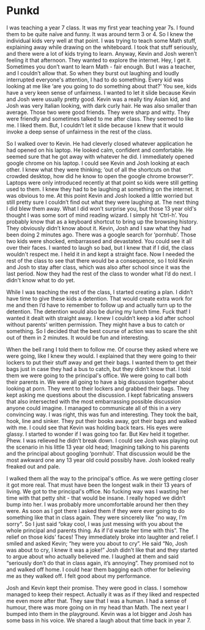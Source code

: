 # Punkd

I was teaching a year 7 class. It was my first year teaching year 7s. I found them to be quite naïve and funny. It was around term 3 or 4. So I knew the individual kids very well at that point. I was trying to teach some Math stuff, explaining away while drawing on the whiteboard. I took that stuff seriously, and there were a lot of kids trying to learn. Anyway, Kevin and Josh weren’t feeling it that afternoon. They wanted to explore the internet. Hey, I get it. Sometimes you don’t want to learn Math - fair enough. But I was a teacher, and I couldn’t allow that. So when they burst out laughing and loudly interrupted everyone's attention, I had to do something. Every kid was looking at me like ‘are you going to do something about that?’ You see, kids have a very keen sense of unfairness. I wanted to let it slide because Kevin and Josh were usually pretty good. Kevin was a really tiny Asian kid, and Josh was very Italian looking, with dark curly hair. He was also smaller than average. Those two were good friends. They were sharp and witty. They were friendly and sometimes talked to me after class. They seemed to like me. I liked them. But, I couldn’t let it slide because I knew that it would invoke a deep sense of unfairness in the rest of the class.

So I walked over to Kevin. He had cleverly closed whatever application he had opened on his laptop. He looked calm, confident and comfortable. He seemed sure that he got away with whatever he did. I immediately opened google chrome on his laptop. I could see Kevin and Josh looking at each other. I knew what they were thinking; ‘out of all the shortcuts on that crowded desktop, how did he know to open the google chrome browser?’. Laptops were only introduced recently at that point so kids were still getting used to them. I knew they had to be laughing at something on the internet. It was obvious to me. At this point Kevin and Josh looked a little worried but still pretty sure I couldn’t find out what they were laughing at. The next thing I did blew them away. What I did won’t surprise you, but those 13 year old's thought I was some sort of mind reading wizard. I simply hit ‘Ctrl-h’. You probably know that as a keyboard shortcut to bring up the browsing history. They obviously didn’t know about it. Kevin, Josh and I saw what they had been doing 2 minutes ago. There was a google search for ‘pornhub’. Those two kids were shocked, embarrassed and devastated. You could see it all over their faces. I wanted to laugh so bad, but I knew that if I did, the class wouldn't respect me. I held it in and kept a straight face. Now I needed the rest of the class to see that there would be a consequence, so I told Kevin and Josh to stay after class, which was also after school since it was the last period. Now they had the rest of the class to wonder what I’d do next. I didn't know what to do yet.

While I was teaching the rest of the class, I started creating a plan. I didn’t have time to give these kids a detention. That would create extra work for me and then I’d have to remember to follow up and actually turn up to the detention. The detention would also be during my lunch time. Fuck that! I wanted it dealt with straight away. I knew I couldn’t keep a kid after school without parents' written permission. They might have a bus to catch or something. So I decided that the best course of action was to scare the shit out of them in 2 minutes. It would be fun and interesting.

When the bell rang I told them to follow me. Of course they asked where we were going, like I knew they would. I explained that they were going to their lockers to put their stuff away and get their bags. I wanted them to get their bags just in case they had a bus to catch, but they didn’t know that. I told them we were going to the principal's office. We were going to call both their parents in. We were all going to have a big discussion together about looking at porn. They went to their lockers and grabbed their bags. They kept asking me questions about the discussion. I kept fabricating answers that also intersected with the most embarrassing possible discussion anyone could imagine. I managed to communicate all of this in a very convincing way. I was right, this was fun and interesting. They took the bait, hook, line and sinker. They put their books away, got their bags and walked with me. I could see that Kevin was holding back tears. His eyes were glassy. I started to wonder if I was going too far. But Kev held it together. Phew. I was relieved he didn’t break down. I could see Josh was playing out the scenario in his little 13 year old head; Imagining talking to his parents and the principal about googling ‘pornhub’. That discussion would be the most awkward one any 13 year old could possibly have. Josh looked really freaked out and pale.

I walked them all the way to the principal's office. As we were getting closer it got more real. That must have been the longest walk in their 13 years of living. We got to the principal's office. No fucking way was I wasting her time with that petty shit - that would be insane. I really hoped we didn’t bump into her. I was probably more uncomfortable around her then they were. As soon as I got there I asked them if they were ever going to do something like that in class again. They were sincerely like "no way, I'm sorry". So I just said “okay cool, I was just messing with you about the whole principal and parents thing. As if I'd waste her time with this”. The relief on those kids' faces! They immediately broke into laughter and relief. I smiled and asked Kevin; “hey were you about to cry”. He said “No, Josh was about to cry, I knew it was a joke!” Josh didn’t like that and they started to argue about who actually believed me. I laughed at them and said “seriously don’t do that in class again, it’s annoying”. They promised not to and walked off home. I could hear them bagging each other for believing me as they walked off. I felt good about my performance.

Josh and Kevin kept their promise. They were good in class. I somehow managed to keep their respect. Actually it was as if they liked and respected me even more after that. They saw that I was a human. I had a sense of humour, there was more going on in my head than Math. The next year I bumped into them in the playground. Kevin was a lot bigger and Josh has some bass in his voice. We shared a laugh about that time back in year 7.